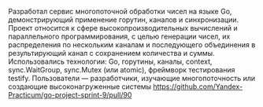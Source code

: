 Разработал сервис многопоточной обработки чисел на языке Go, демонстрирующий применение горутин, каналов и синхронизации. 
Проект относится к сфере высокопроизводительных вычислений и параллельного программирования, с целью генерации чисел, их распределения по нескольким каналам и последующего объединения в результирующий канал с сохранением количества и суммы.
Использовались технологии: Go, горутины, каналы, context, sync.WaitGroup, sync.Mutex (или atomic), фреймворк тестирования testify. 
Пользователи — разработчики, изучающие многопоточность или создающие высоконагруженные системы
https://github.com/Yandex-Practicum/go-project-sprint-9/pull/90
